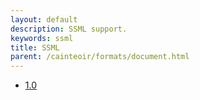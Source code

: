 ```yaml
---
layout: default
description: SSML support.
keywords: ssml
title: SSML
parent: /cainteoir/formats/document.html
---
```


*  [1.0](ssml10)
